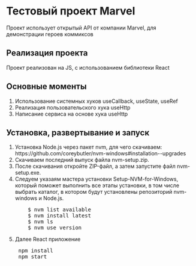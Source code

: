 # Тестовый проект Marvel
Проект использует открытый API от компании Marvel, для демонстрации героев коммиксов
## Реализация проекта
Проект реализован на JS, с использованием библиотеки React

## Основные моменты
<ol>
<li> Использование системных хуков useCallback, useState, useRef
<li> Реализация пользовательского хука useHttp
<li> Написание сервиса на основе хука useHttp
</ol>

## Установка, развертывание и запуск
<ol>
<li> Установка Node.js через пакет nvm, для чего скачиваем: https://github.com/coreybutler/nvm-windows#installation--upgrades
<li>Скачиваем последний выпуск файла nvm-setup.zip.
<li>После скачивания откройте ZIP-файл, а затем запустите файл nvm-setup.exe.
<li>Cледуем указаям мастера установки Setup-NVM-for-Windows, который поможет выполнить все этапы установки, в том числе выбрать каталог, в котором будут установлены репозиторий nvm-windows и Node.js.
<pre>
    $ nvm list available
    $ nvm install latest
    $ nvm ls
    $ nvm use version
</pre>
<li>Далее React приложение
<pre>
 npm install
 npm start
</pre> </i>
</ol>

